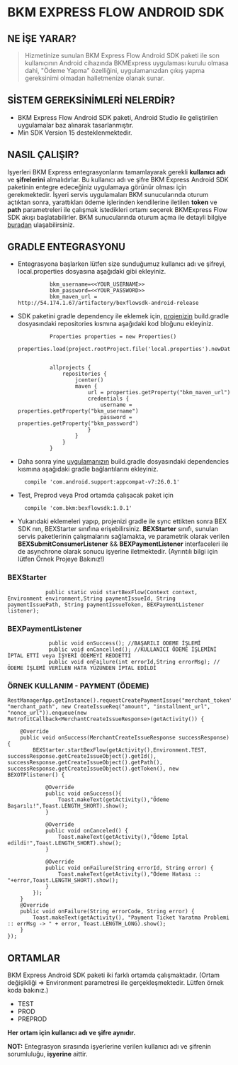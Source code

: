 # BKM EXPRESS FLOW ANDROID SDK

## NE İŞE YARAR?

> Hizmetinize sunulan BKM Express Flow Android SDK paketi ile son kullanıcının Android cihazında BKMExpress uygulaması kurulu olmasa dahi, "Ödeme Yapma" özelliğini, uygulamanızdan çıkış yapma gereksinimi olmadan halletmenize olanak sunar.

## SİSTEM GEREKSİNİMLERİ NELERDİR?

 *  BKM Express Flow Android SDK paketi, Android Studio ile geliştirilen uygulamalar baz alınarak tasarlanmıştır.
 *  Min SDK Version 15 desteklenmektedir.

## NASIL ÇALIŞIR?

Işyerleri BKM Express entegrasyonlarını tamamlayarak gerekli **kullanıcı adı** ve **şifrelerini** almalıdırlar. Bu kullanıcı adı ve şifre 
BKM Express Android SDK paketinin entegre edeceğiniz uygulamaya görünür olması için gerekmektedir. 
İşyeri servis uygulamaları BKM sunucularında oturum açtıktan sonra, yarattıkları ödeme işlerinden kendilerine iletilen **token** ve **path** parametreleri ile çalışmak istedikleri ortamı seçerek BKMExpress Flow SDK akışı başlatabilirler. 
BKM sunucularında oturum açma ile detayli bilgiye [buradan](https://test-api.bkmexpress.com.tr/docs) ulaşabilirsiniz.

## GRADLE ENTEGRASYONU

* Entegrasyona başlarken lütfen size sunduğumuz kullanıcı adı ve şifreyi, local.properties dosyasına aşağıdaki gibi ekleyiniz. 

                bkm_username=<<YOUR_USERNAME>>
                bkm_password=<<YOUR_PASSWORD>>
                bkm_maven_url = http://54.174.1.67/artifactory/bexflowsdk-android-release

* SDK paketini gradle dependency ile eklemek için, <u>projenizin</u> build.gradle dosyasındaki repositories kısmına aşağıdaki kod bloğunu ekleyiniz.

                Properties properties = new Properties()
                properties.load(project.rootProject.file('local.properties').newDataInputStream())
                
                
                allprojects {
                    repositories {
                        jcenter()
                        maven {
                            url = properties.getProperty("bkm_maven_url")
                            credentials {
                                username = properties.getProperty("bkm_username")
                                password = properties.getProperty("bkm_password")
                            }
                        }
                    }
                }
                
* Daha sonra yine <u>uygulamanızın</u> build.gradle dosyasındaki dependencies kısmına aşağıdaki gradle bağlantılarını ekleyiniz.
        
        compile 'com.android.support:appcompat-v7:26.0.1'
      
                
* Test, Preprod veya Prod ortamda çalışacak paket için
                 
        compile 'com.bkm:bexflowsdk:1.0.1'


* Yukarıdaki eklemeleri yapıp, projenizi gradle ile sync ettikten sonra BEX SDK nın,  BEXStarter sınıfına erişebilirsiniz. **BEXStarter** sınıfı, sunulan servis paketlerinin çalışmalarını sağlamakta, ve parametrik olarak verilen **BEXSubmitConsumerListener** && **BEXPaymentListener** interfaceleri ile de asynchrone olarak sonucu işyerine iletmektedir. (Ayrıntılı bilgi için lütfen Örnek Projeye Bakınız!)


### BEXStarter

                public static void startBexFlow(Context context, Environment environment,String paymentIssueId, String paymentIssuePath, String paymentIssueToken, BEXPaymentListener listener);
               

### BEXPaymentListener

                 public void onSuccess(); //BAŞARILI ÖDEME İŞLEMİ 
                 public void onCancelled(); //KULLANICI ÖDEME İŞLEMİNİ İPTAL ETTİ veya İŞYERİ ÖDEMEYİ REDDETTİ
                 public void onFailure(int errorId,String errorMsg); //ÖDEME İŞLEMİ VERİLEN HATA YÜZÜNDEN İPTAL EDİLDİ


### ÖRNEK KULLANIM - PAYMENT (ÖDEME)


    RestManagerApp.getInstance().requestCreatePaymentIssue("merchant_token", "merchant_path", new CreateIssueReq("amount", "installment_url", "nonce_url")).enqueue(new RetrofitCallback<MerchantCreateIssueResponse>(getActivity()) {
    
        @Override
        public void onSuccess(MerchantCreateIssueResponse successResponse) {
            BEXStarter.startBexFlow(getActivity(),Environment.TEST, successResponse.getCreateIssueObject().getId(), successResponse.getCreateIssueObject().getPath(), successResponse.getCreateIssueObject().getToken(), new BEXOTPlistener() {
                
                @Override
                public void onSuccess(){
                    Toast.makeText(getActivity(),"Ödeme Başarılı!",Toast.LENGTH_SHORT).show();
                }

                @Override
                public void onCanceled() {
                    Toast.makeText(getActivity(),"Ödeme İptal edildi!",Toast.LENGTH_SHORT).show();
                }
                
                @Override
                public void onFailure(String errorId, String error) {
                    Toast.makeText(getActivity(),"Ödeme Hatası :: "+error,Toast.LENGTH_SHORT).show();
                }       
            });
        }
        @Override
        public void onFailure(String errorCode, String error) {
            Toast.makeText(getActivity(), "Payment Ticket Yaratma Problemi :: errMsg -> " + error, Toast.LENGTH_LONG).show();
        }
    });

                 
## ORTAMLAR

BKM Express Android SDK paketi iki farklı ortamda çalışmaktadır. (Ortam değişikliği => Environment parametresi ile gerçekleşmektedir. Lütfen örnek koda bakınız.)

* TEST
* PROD
* PREPROD

**Her ortam için kullanıcı adı ve şifre aynıdır.**

**NOT:** Entegrasyon sırasında işyerlerine verilen kullanıcı adı ve şifrenin sorumluluğu, **işyerine** aittir.




